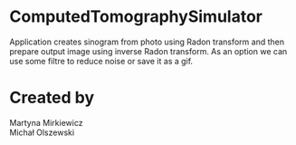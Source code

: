 # ComputedTomographySimulator
Application creates sinogram from photo using Radon transform and then prepare output image using inverse Radon transform. As an option we can use some filtre to reduce noise or save it as a gif.

# Created by
Martyna Mirkiewicz <br />
Michał Olszewski
